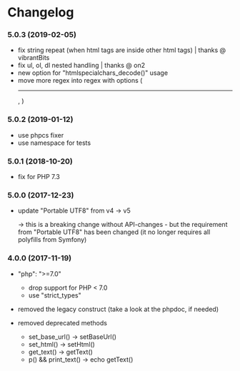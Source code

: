 # Changelog

### 5.0.3 (2019-02-05)

- fix string repeat (when html tags are inside other html tags) | thanks @ vibrantBits
- fix ul, ol, dl nested handling | thanks @ on2
- new option for "htmlspecialchars_decode()" usage
- move more regex into regex with options (<hr>, <td>)


### 5.0.2 (2019-01-12)

- use phpcs fixer
- use namespace for tests


### 5.0.1 (2018-10-20)

- fix for PHP 7.3


### 5.0.0 (2017-12-23)

- update "Portable UTF8" from v4 -> v5
  
  -> this is a breaking change without API-changes - but the requirement from 
  "Portable UTF8" has been changed (it no longer requires all polyfills from Symfony)


### 4.0.0 (2017-11-19)
- "php": ">=7.0" 
  * drop support for PHP < 7.0
  * use "strict_types"
  
- removed the legacy construct (take a look at the phpdoc, if needed)  
  
- removed deprecated methods
  * set_base_url() -> setBaseUrl()
  * set_html() -> setHtml()
  * get_text() -> getText() 
  * p() && print_text() -> echo getText()